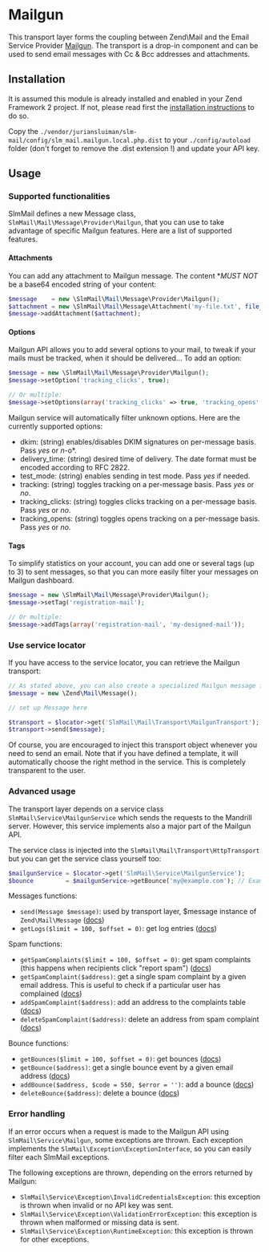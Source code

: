 Mailgun
========

This transport layer forms the coupling between Zend\Mail and the Email Service Provider [Mailgun](http://www.mailgun.com).
The transport is a drop-in component and can be used to send email messages with Cc & Bcc addresses and attachments.

Installation
------------

It is assumed this module is already installed and enabled in your Zend Framework 2 project. If not, please read first the [installation instructions](../README.md) to do so.

Copy the `./vendor/juriansluiman/slm-mail/config/slm_mail.mailgun.local.php.dist` to your `./config/autoload` folder (don't
forget to remove the .dist extension !) and update your API key.

Usage
-----

### Supported functionalities

SlmMail defines a new Message class, `SlmMail\Mail\Message\Provider\Mailgun`, that you can use to take advantage of
specific Mailgun features. Here are a list of supported features.

#### Attachments

You can add any attachment to Mailgun message. The content **MUST NOT* be a base64 encoded string of your content:

```php
$message    = new \SlmMail\Mail\Message\Provider\Mailgun();
$attachment = new \SlmMail\Mail\Message\Attachment('my-file.txt', file_get_contents('path/to/file'), 'text/plain');
$message->addAttachment($attachment);
```

#### Options

Mailgun API allows you to add several options to your mail, to tweak if your mails must be tracked, when it should
be delivered... To add an option:

```php
$message = new \SlmMail\Mail\Message\Provider\Mailgun();
$message->setOption('tracking_clicks', true);

// Or multiple:
$message->setOptions(array('tracking_clicks' => true, 'tracking_opens' => true));
```

Mailgun service will automatically filter unknown options. Here are the currently supported options:

* dkim: (string) enables/disables DKIM signatures on per-message basis. Pass *yes* or *n*-o*.
* delivery_time: (string) desired time of delivery. The date format must be encoded according to RFC 2822.
* test_mode: (string) enables sending in test mode. Pass *yes* if needed.
* tracking: (string) toggles tracking on a per-message basis. Pass *yes* or *no*.
* tracking_clicks: (string) toggles clicks tracking on a per-message basis. Pass *yes* or *no*.
* tracking_opens: (string) toggles opens tracking on a per-message basis. Pass *yes* or *no*.

#### Tags

To simplify statistics on your account, you can add one or several tags (up to 3) to sent messages, so that you
can more easily filter your messages on Mailgun dashboard.

```php
$message = new \SlmMail\Mail\Message\Provider\Mailgun();
$message->setTag('registration-mail');

// Or multiple:
$message->addTags(array('registration-mail', 'my-designed-mail'));
```

### Use service locator

If you have access to the service locator, you can retrieve the Mailgun transport:

```php
// As stated above, you can also create a specialized Mailgun message for more features
$message = new \Zend\Mail\Message();

// set up Message here

$transport = $locator->get('SlmMail\Mail\Transport\MailgunTransport');
$transport->send($message);
```

Of course, you are encouraged to inject this transport object whenever you need to send an email. Note that if you
have defined a template, it will automatically choose the right method in the service. This is completely transparent
to the user.

### Advanced usage

The transport layer depends on a service class `SlmMail\Service\MailgunService` which sends the requests to the Mandrill
server. However, this service implements also a major part of the Mailgun API.

The service class is injected into the `SlmMail\Mail\Transport\HttpTransport` but you can get the service class yourself too:

```php
$mailgunService = $locator->get('SlmMail\Service\MailgunService');
$bounce         = $mailgunService->getBounce('my@example.com'); // Example
```

Messages functions:

* `send(Message $message)`: used by transport layer, $message instance of `Zend\Mail\Message` ([docs](http://help.postageapp.com/kb/api/send_message))
* `getLogs($limit = 100, $offset = 0)`: get log entries ([docs](http://documentation.mailgun.com/api-logs.html))

Spam functions:

* `getSpamComplaints($limit = 100, $offset = 0)`: get spam complaints (this happens when recipients click "report spam") ([docs](http://documentation.mailgun.com/api-complaints.html))
* `getSpamComplaint($address)`: get a single spam complaint by a given email address. This is useful to check if a particular user has complained ([docs](http://documentation.mailgun.com/api-complaints.htmls))
* `addSpamComplaint($address)`: add an address to the complaints table ([docs](http://documentation.mailgun.com/api-complaints.html))
* `deleteSpamComplaint($address)`: delete an address from spam complaint ([docs](http://documentation.mailgun.com/api-complaints.html))

Bounce functions:

* `getBounces($limit = 100, $offset = 0)`: get bounces ([docs](http://documentation.mailgun.com/api-bounces.html))
* `getBounce($address)`: get a single bounce event by a given email address ([docs](http://documentation.mailgun.com/api-bounces.html))
* `addBounce($address, $code = 550, $error = '')`: add a bounce ([docs](http://documentation.mailgun.com/api-bounces.html))
* `deleteBounce($address)`: delete a bounce ([docs](http://documentation.mailgun.com/api-bounces.html))

### Error handling

If an error occurs when a request is made to the Mailgun API using `SlmMail\Service\Mailgun`, some exceptions
are thrown. Each exception implements the `SlmMail\Exception\ExceptionInterface`, so you can easily filter each SlmMail
exceptions.

The following exceptions are thrown, depending on the errors returned by Mailgun:

* `SlmMail\Service\Exception\InvalidCredentialsException`: this exception is thrown when invalid or no API key was sent.
* `SlmMail\Service\Exception\ValidationErrorException`: this exception is thrown when malformed or missing data is sent.
* `SlmMail\Service\Exception\RuntimeException`: this exception is thrown for other exceptions.
